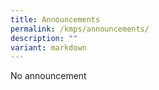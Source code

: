 ```yaml
---
title: Announcements
permalink: /kmps/announcements/
description: ""
variant: markdown
---
```

No announcement